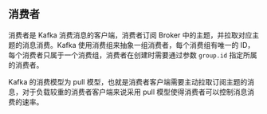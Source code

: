 ## 消费者

消费者是 Kafka 消费消息的客户端，消费者订阅 Broker 中的主题，并拉取对应主题的消息消费。Kafka 使用消费组来抽象一组消费者，每个消费组有唯一的 ID，每个消费者只属于一个消费组，消费者在创建时需要通过参数 `group.id` 指定所属的消费者。

Kafka 的消费模型为 pull 模型，也就是消费者客户端需要主动拉取订阅主题的消息，对于负载较重的消费者客户端来说采用 pull 模型使得消费者可以控制消息消费的速率。